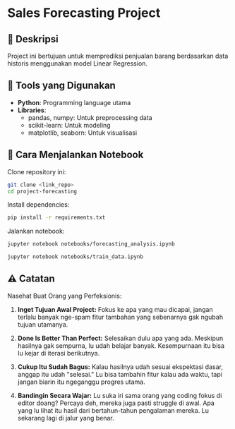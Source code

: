 # Sales Forecasting Project

## 📜 Deskripsi
Project ini bertujuan untuk memprediksi penjualan barang berdasarkan data historis menggunakan model Linear Regression. 

## 🔧 Tools yang Digunakan
- **Python**: Programming language utama
- **Libraries**: 
  - pandas, numpy: Untuk preprocessing data
  - scikit-learn: Untuk modeling
  - matplotlib, seaborn: Untuk visualisasi

## 🚀 Cara Menjalankan Notebook
Clone repository ini:
```bash
git clone <link_repo>
cd project-forecasting
```
Install dependencies:
```bash
pip install -r requirements.txt
```
Jalankan notebook:
```bash
jupyter notebook notebooks/forecasting_analysis.ipynb
```
```bash
jupyter notebook notebooks/train_data.ipynb
```

## ⚠️ Catatan
Nasehat Buat Orang yang Perfeksionis:

1. **Inget Tujuan Awal Project:**
   Fokus ke apa yang mau dicapai, jangan terlalu banyak nge-spam fitur tambahan yang sebenarnya gak ngubah tujuan utamanya.

2. **Done Is Better Than Perfect:**
   Selesaikan dulu apa yang ada. Meskipun hasilnya gak sempurna, lu udah belajar banyak. Kesempurnaan itu bisa lu kejar di iterasi berikutnya.

3. **Cukup Itu Sudah Bagus:**
   Kalau hasilnya udah sesuai ekspektasi dasar, anggap itu udah "selesai." Lu bisa tambahin fitur kalau ada waktu, tapi jangan biarin itu ngeganggu progres utama.

4. **Bandingin Secara Wajar:**
   Lu suka iri sama orang yang coding fokus di editor doang? Percaya deh, mereka juga pasti struggle di awal. Apa yang lu lihat itu hasil dari bertahun-tahun pengalaman mereka. Lu sekarang lagi di jalur yang benar.
